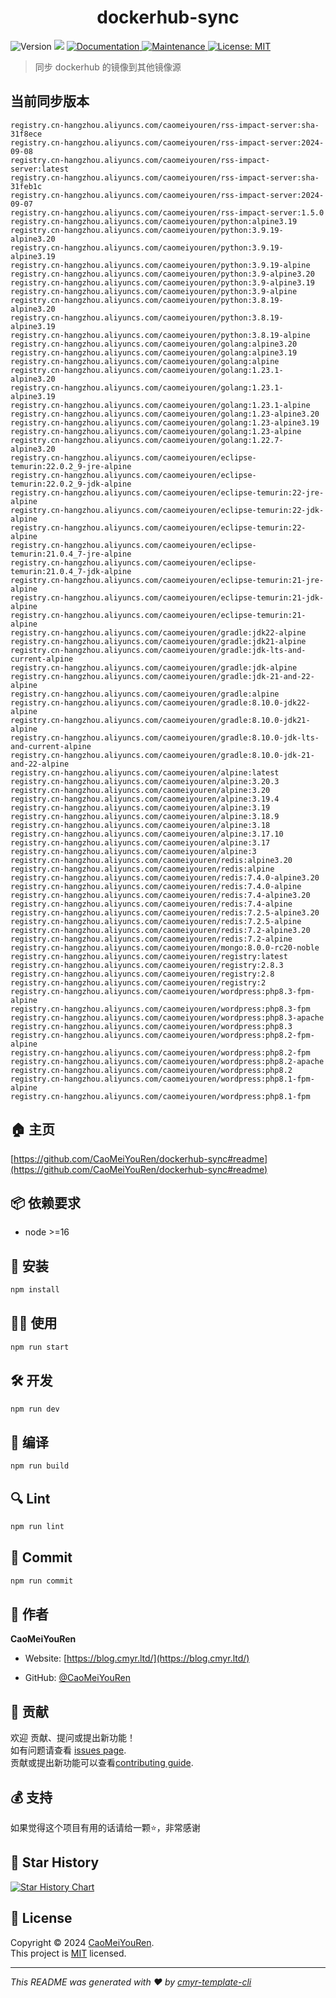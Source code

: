 <h1 align="center">dockerhub-sync </h1>
<p>
  <img alt="Version" src="https://img.shields.io/badge/version-0.1.0-blue.svg?cacheSeconds=2592000" />
  <img src="https://img.shields.io/badge/node-%3E%3D16-blue.svg" />
  <a href="https://github.com/CaoMeiYouRen/dockerhub-sync#readme" target="_blank">
    <img alt="Documentation" src="https://img.shields.io/badge/documentation-yes-brightgreen.svg" />
  </a>
  <a href="https://github.com/CaoMeiYouRen/dockerhub-sync/graphs/commit-activity" target="_blank">
    <img alt="Maintenance" src="https://img.shields.io/badge/Maintained%3F-yes-green.svg" />
  </a>
  <a href="https://github.com/CaoMeiYouRen/dockerhub-sync/blob/master/LICENSE" target="_blank">
    <img alt="License: MIT" src="https://img.shields.io/github/license/CaoMeiYouRen/dockerhub-sync?color=yellow" />
  </a>
</p>


> 同步 dockerhub 的镜像到其他镜像源

## 当前同步版本

<!-- DOCKER_START -->
```
registry.cn-hangzhou.aliyuncs.com/caomeiyouren/rss-impact-server:sha-31f8ece
registry.cn-hangzhou.aliyuncs.com/caomeiyouren/rss-impact-server:2024-09-08
registry.cn-hangzhou.aliyuncs.com/caomeiyouren/rss-impact-server:latest
registry.cn-hangzhou.aliyuncs.com/caomeiyouren/rss-impact-server:sha-31feb1c
registry.cn-hangzhou.aliyuncs.com/caomeiyouren/rss-impact-server:2024-09-07
registry.cn-hangzhou.aliyuncs.com/caomeiyouren/rss-impact-server:1.5.0
registry.cn-hangzhou.aliyuncs.com/caomeiyouren/python:alpine3.19
registry.cn-hangzhou.aliyuncs.com/caomeiyouren/python:3.9.19-alpine3.20
registry.cn-hangzhou.aliyuncs.com/caomeiyouren/python:3.9.19-alpine3.19
registry.cn-hangzhou.aliyuncs.com/caomeiyouren/python:3.9.19-alpine
registry.cn-hangzhou.aliyuncs.com/caomeiyouren/python:3.9-alpine3.20
registry.cn-hangzhou.aliyuncs.com/caomeiyouren/python:3.9-alpine3.19
registry.cn-hangzhou.aliyuncs.com/caomeiyouren/python:3.9-alpine
registry.cn-hangzhou.aliyuncs.com/caomeiyouren/python:3.8.19-alpine3.20
registry.cn-hangzhou.aliyuncs.com/caomeiyouren/python:3.8.19-alpine3.19
registry.cn-hangzhou.aliyuncs.com/caomeiyouren/python:3.8.19-alpine
registry.cn-hangzhou.aliyuncs.com/caomeiyouren/golang:alpine3.20
registry.cn-hangzhou.aliyuncs.com/caomeiyouren/golang:alpine3.19
registry.cn-hangzhou.aliyuncs.com/caomeiyouren/golang:alpine
registry.cn-hangzhou.aliyuncs.com/caomeiyouren/golang:1.23.1-alpine3.20
registry.cn-hangzhou.aliyuncs.com/caomeiyouren/golang:1.23.1-alpine3.19
registry.cn-hangzhou.aliyuncs.com/caomeiyouren/golang:1.23.1-alpine
registry.cn-hangzhou.aliyuncs.com/caomeiyouren/golang:1.23-alpine3.20
registry.cn-hangzhou.aliyuncs.com/caomeiyouren/golang:1.23-alpine3.19
registry.cn-hangzhou.aliyuncs.com/caomeiyouren/golang:1.23-alpine
registry.cn-hangzhou.aliyuncs.com/caomeiyouren/golang:1.22.7-alpine3.20
registry.cn-hangzhou.aliyuncs.com/caomeiyouren/eclipse-temurin:22.0.2_9-jre-alpine
registry.cn-hangzhou.aliyuncs.com/caomeiyouren/eclipse-temurin:22.0.2_9-jdk-alpine
registry.cn-hangzhou.aliyuncs.com/caomeiyouren/eclipse-temurin:22-jre-alpine
registry.cn-hangzhou.aliyuncs.com/caomeiyouren/eclipse-temurin:22-jdk-alpine
registry.cn-hangzhou.aliyuncs.com/caomeiyouren/eclipse-temurin:22-alpine
registry.cn-hangzhou.aliyuncs.com/caomeiyouren/eclipse-temurin:21.0.4_7-jre-alpine
registry.cn-hangzhou.aliyuncs.com/caomeiyouren/eclipse-temurin:21.0.4_7-jdk-alpine
registry.cn-hangzhou.aliyuncs.com/caomeiyouren/eclipse-temurin:21-jre-alpine
registry.cn-hangzhou.aliyuncs.com/caomeiyouren/eclipse-temurin:21-jdk-alpine
registry.cn-hangzhou.aliyuncs.com/caomeiyouren/eclipse-temurin:21-alpine
registry.cn-hangzhou.aliyuncs.com/caomeiyouren/gradle:jdk22-alpine
registry.cn-hangzhou.aliyuncs.com/caomeiyouren/gradle:jdk21-alpine
registry.cn-hangzhou.aliyuncs.com/caomeiyouren/gradle:jdk-lts-and-current-alpine
registry.cn-hangzhou.aliyuncs.com/caomeiyouren/gradle:jdk-alpine
registry.cn-hangzhou.aliyuncs.com/caomeiyouren/gradle:jdk-21-and-22-alpine
registry.cn-hangzhou.aliyuncs.com/caomeiyouren/gradle:alpine
registry.cn-hangzhou.aliyuncs.com/caomeiyouren/gradle:8.10.0-jdk22-alpine
registry.cn-hangzhou.aliyuncs.com/caomeiyouren/gradle:8.10.0-jdk21-alpine
registry.cn-hangzhou.aliyuncs.com/caomeiyouren/gradle:8.10.0-jdk-lts-and-current-alpine
registry.cn-hangzhou.aliyuncs.com/caomeiyouren/gradle:8.10.0-jdk-21-and-22-alpine
registry.cn-hangzhou.aliyuncs.com/caomeiyouren/alpine:latest
registry.cn-hangzhou.aliyuncs.com/caomeiyouren/alpine:3.20.3
registry.cn-hangzhou.aliyuncs.com/caomeiyouren/alpine:3.20
registry.cn-hangzhou.aliyuncs.com/caomeiyouren/alpine:3.19.4
registry.cn-hangzhou.aliyuncs.com/caomeiyouren/alpine:3.19
registry.cn-hangzhou.aliyuncs.com/caomeiyouren/alpine:3.18.9
registry.cn-hangzhou.aliyuncs.com/caomeiyouren/alpine:3.18
registry.cn-hangzhou.aliyuncs.com/caomeiyouren/alpine:3.17.10
registry.cn-hangzhou.aliyuncs.com/caomeiyouren/alpine:3.17
registry.cn-hangzhou.aliyuncs.com/caomeiyouren/alpine:3
registry.cn-hangzhou.aliyuncs.com/caomeiyouren/redis:alpine3.20
registry.cn-hangzhou.aliyuncs.com/caomeiyouren/redis:alpine
registry.cn-hangzhou.aliyuncs.com/caomeiyouren/redis:7.4.0-alpine3.20
registry.cn-hangzhou.aliyuncs.com/caomeiyouren/redis:7.4.0-alpine
registry.cn-hangzhou.aliyuncs.com/caomeiyouren/redis:7.4-alpine3.20
registry.cn-hangzhou.aliyuncs.com/caomeiyouren/redis:7.4-alpine
registry.cn-hangzhou.aliyuncs.com/caomeiyouren/redis:7.2.5-alpine3.20
registry.cn-hangzhou.aliyuncs.com/caomeiyouren/redis:7.2.5-alpine
registry.cn-hangzhou.aliyuncs.com/caomeiyouren/redis:7.2-alpine3.20
registry.cn-hangzhou.aliyuncs.com/caomeiyouren/redis:7.2-alpine
registry.cn-hangzhou.aliyuncs.com/caomeiyouren/mongo:8.0.0-rc20-noble
registry.cn-hangzhou.aliyuncs.com/caomeiyouren/registry:latest
registry.cn-hangzhou.aliyuncs.com/caomeiyouren/registry:2.8.3
registry.cn-hangzhou.aliyuncs.com/caomeiyouren/registry:2.8
registry.cn-hangzhou.aliyuncs.com/caomeiyouren/registry:2
registry.cn-hangzhou.aliyuncs.com/caomeiyouren/wordpress:php8.3-fpm-alpine
registry.cn-hangzhou.aliyuncs.com/caomeiyouren/wordpress:php8.3-fpm
registry.cn-hangzhou.aliyuncs.com/caomeiyouren/wordpress:php8.3-apache
registry.cn-hangzhou.aliyuncs.com/caomeiyouren/wordpress:php8.3
registry.cn-hangzhou.aliyuncs.com/caomeiyouren/wordpress:php8.2-fpm-alpine
registry.cn-hangzhou.aliyuncs.com/caomeiyouren/wordpress:php8.2-fpm
registry.cn-hangzhou.aliyuncs.com/caomeiyouren/wordpress:php8.2-apache
registry.cn-hangzhou.aliyuncs.com/caomeiyouren/wordpress:php8.2
registry.cn-hangzhou.aliyuncs.com/caomeiyouren/wordpress:php8.1-fpm-alpine
registry.cn-hangzhou.aliyuncs.com/caomeiyouren/wordpress:php8.1-fpm
```
<!-- DOCKER_END -->

## 🏠 主页

[https://github.com/CaoMeiYouRen/dockerhub-sync#readme](https://github.com/CaoMeiYouRen/dockerhub-sync#readme)


## 📦 依赖要求


- node >=16

## 🚀 安装

```sh
npm install
```

## 👨‍💻 使用

```sh
npm run start
```

## 🛠️ 开发

```sh
npm run dev
```

## 🔧 编译

```sh
npm run build
```

## 🔍 Lint

```sh
npm run lint
```

## 💾 Commit

```sh
npm run commit
```


## 👤 作者


**CaoMeiYouRen**

* Website: [https://blog.cmyr.ltd/](https://blog.cmyr.ltd/)

* GitHub: [@CaoMeiYouRen](https://github.com/CaoMeiYouRen)


## 🤝 贡献

欢迎 贡献、提问或提出新功能！<br />如有问题请查看 [issues page](https://github.com/CaoMeiYouRen/dockerhub-sync/issues). <br/>贡献或提出新功能可以查看[contributing guide](https://github.com/CaoMeiYouRen/dockerhub-sync/blob/master/CONTRIBUTING.md).

## 💰 支持

如果觉得这个项目有用的话请给一颗⭐️，非常感谢

## 🌟 Star History

[![Star History Chart](https://api.star-history.com/svg?repos=CaoMeiYouRen/dockerhub-sync&type=Date)](https://star-history.com/#CaoMeiYouRen/dockerhub-sync&Date)

## 📝 License

Copyright © 2024 [CaoMeiYouRen](https://github.com/CaoMeiYouRen).<br />
This project is [MIT](https://github.com/CaoMeiYouRen/dockerhub-sync/blob/master/LICENSE) licensed.

***
_This README was generated with ❤️ by [cmyr-template-cli](https://github.com/CaoMeiYouRen/cmyr-template-cli)_
